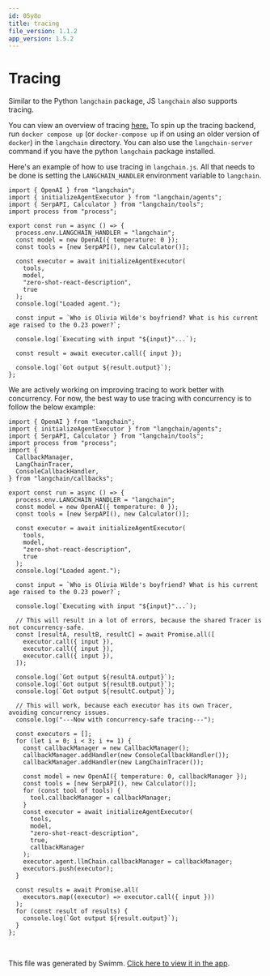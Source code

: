 ```yaml
---
id: 05y8o
title: tracing
file_version: 1.1.2
app_version: 1.5.2
---
```


# Tracing

Similar to the Python `langchain` package, JS `langchain` also supports tracing.

You can view an overview of tracing [here.](https://langchain.readthedocs.io/en/latest/tracing.html) To spin up the tracing backend, run `docker compose up` (or `docker-compose up` if on using an older version of `docker`) in the `langchain` directory. You can also use the `langchain-server` command if you have the python `langchain` package installed.

Here's an example of how to use tracing in `langchain.js`. All that needs to be done is setting the `LANGCHAIN_HANDLER` environment variable to `langchain`.

```
import { OpenAI } from "langchain";
import { initializeAgentExecutor } from "langchain/agents";
import { SerpAPI, Calculator } from "langchain/tools";
import process from "process";

export const run = async () => {
  process.env.LANGCHAIN_HANDLER = "langchain";
  const model = new OpenAI({ temperature: 0 });
  const tools = [new SerpAPI(), new Calculator()];

  const executor = await initializeAgentExecutor(
    tools,
    model,
    "zero-shot-react-description",
    true
  );
  console.log("Loaded agent.");

  const input = `Who is Olivia Wilde's boyfriend? What is his current age raised to the 0.23 power?`;

  console.log(`Executing with input "${input}"...`);

  const result = await executor.call({ input });

  console.log(`Got output ${result.output}`);
};
```

We are actively working on improving tracing to work better with concurrency. For now, the best way to use tracing with concurrency is to follow the below example:

```
import { OpenAI } from "langchain";
import { initializeAgentExecutor } from "langchain/agents";
import { SerpAPI, Calculator } from "langchain/tools";
import process from "process";
import {
  CallbackManager,
  LangChainTracer,
  ConsoleCallbackHandler,
} from "langchain/callbacks";

export const run = async () => {
  process.env.LANGCHAIN_HANDLER = "langchain";
  const model = new OpenAI({ temperature: 0 });
  const tools = [new SerpAPI(), new Calculator()];

  const executor = await initializeAgentExecutor(
    tools,
    model,
    "zero-shot-react-description",
    true
  );
  console.log("Loaded agent.");

  const input = `Who is Olivia Wilde's boyfriend? What is his current age raised to the 0.23 power?`;

  console.log(`Executing with input "${input}"...`);

  // This will result in a lot of errors, because the shared Tracer is not concurrency-safe.
  const [resultA, resultB, resultC] = await Promise.all([
    executor.call({ input }),
    executor.call({ input }),
    executor.call({ input }),
  ]);

  console.log(`Got output ${resultA.output}`);
  console.log(`Got output ${resultB.output}`);
  console.log(`Got output ${resultC.output}`);

  // This will work, because each executor has its own Tracer, avoiding concurrency issues.
  console.log("---Now with concurrency-safe tracing---");

  const executors = [];
  for (let i = 0; i < 3; i += 1) {
    const callbackManager = new CallbackManager();
    callbackManager.addHandler(new ConsoleCallbackHandler());
    callbackManager.addHandler(new LangChainTracer());

    const model = new OpenAI({ temperature: 0, callbackManager });
    const tools = [new SerpAPI(), new Calculator()];
    for (const tool of tools) {
      tool.callbackManager = callbackManager;
    }
    const executor = await initializeAgentExecutor(
      tools,
      model,
      "zero-shot-react-description",
      true,
      callbackManager
    );
    executor.agent.llmChain.callbackManager = callbackManager;
    executors.push(executor);
  }

  const results = await Promise.all(
    executors.map((executor) => executor.call({ input }))
  );
  for (const result of results) {
    console.log(`Got output ${result.output}`);
  }
};
```

<br/>

This file was generated by Swimm. [Click here to view it in the app](/repos/Z2l0aHViJTNBJTNBbGFuZ2NoYWluanMlM0ElM0FtbWl6dXRhbmk=/docs/05y8o).
